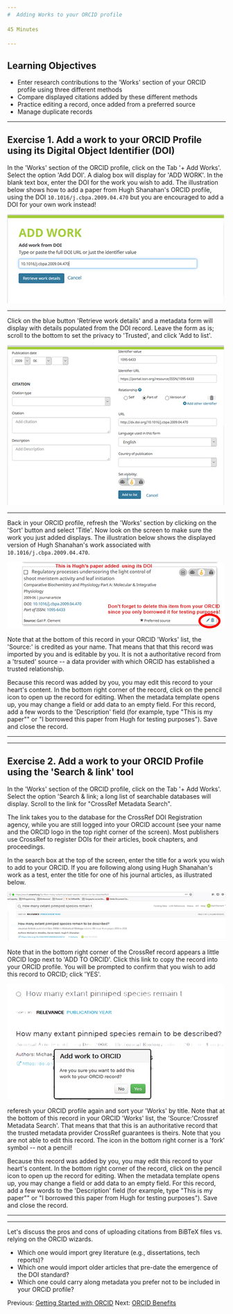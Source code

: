 ```yaml
---
#  Adding Works to your ORCID profile

45 Minutes

---
```


## Learning Objectives

* Enter research contributions to the 'Works' section of your ORCID profile using three different methods
* Compare displayed citations added by these different methods
* Practice editing a record, once added from a preferred source
* Manage duplicate records

---

## Exercise 1. Add a work to your ORCID Profile using its Digital Object Identifier (DOI)

In the 'Works' section of the ORCID profile, click on the Tab '+ Add Works'. Select the option 'Add DOI'. A dialog box will display for 'ADD WORK'. In the blank text box, enter the DOI for the work you wish to add. The illustration below shows how to add a paper from Hugh Shanahan's ORCID profile, using the DOI `10.1016/j.cbpa.2009.04.470` but you are encouraged to add a DOI for your own work instead!

![___Figure 1a. Work added using DOI___](img/orcid3_500.jpg)

-----

Click on the blue button 'Retrieve work details' and a metadata form will display with details populated from the DOI record. Leave the form as is; scroll to the bottom to set the privacy to 'Trusted', and click 'Add to list'.

![___Figure 1b. Confirm added work___](img/orcid4_500.jpg)

-----

Back in your ORCID profile, refresh the 'Works' section by clicking on the 'Sort' button and select 'Title'. Now look on the screen to make sure the work you just added displays. 
The illustration below shows the displayed version of Hugh Shanahan's work associated with `10.1016/j.cbpa.2009.04.470`.  

![___Figure 1c. View added work___](img/orcid5_500.jpg)

Note that at the bottom of this record in your ORCID 'Works' list, the 'Source:' is credited as your name. That means that that this record was imported by you and is editable by you. It is not a authoritative record from a 'trsuted' source -- a data provider with which ORCID has established a trusted relationship. 

Because this record was added by you, you may edit this record to your heart's content.  In the bottom right corner of the record, click on the pencil icon to open up the record for editing. When the metadata template opens up, you may change a field or add data to an empty field. For this record, add a few words to the 'Description' field (for example, type "This is my paper"" or "I borrowed this paper from Hugh for testing purposes"). Save and close the record.

-----


-------------------------

## Exercise 2. Add a work to your ORCID Profile using the 'Search & link' tool

In the 'Works' section of the ORCID profile, click on the Tab '+ Add Works'. Select the option 'Search & link; a long list of searchable databases will display. Scroll to the link for "CrossRef Metadata Search".

The link takes you to the database for the CrossRef DOI Registration agency, while you are still logged into your ORCID account (see your name and the ORCID logo in the top right corner of the screen). Most publishers use CrossRef to register DOIs for their articles, book chapters, and proceedings.

In the search box at the top of the screen, enter the title for a work you wish to add to your ORCID. If you are following along using Hugh Shanahan's work as a test, enter the title for one of his journal articles, as illustrated below.

![___Figure 2a. Search for Crossref record___](img/orcid6_700.jpg)

Note that in the bottom right corner of the CrossRef record appears a little ORCID logo next to 'ADD TO ORCID'. Click this link to copy the record into your ORCID profile. You will be prompted to confirm that you wish to add this record to ORCID; click 'YES'.


![___Figure 2b. Add Crossref record___](img/orcid7_500.jpg)

referesh your ORCID profile again and sort your 'Works' by title. Note that at the bottom of this record in your ORCID 'Works' list, the 'Source:'Crossref Metadata Search'. That means that that this is an authoritative record that the trusted metadata provider CrossRef guarantees is theirs. Note that you are not able to edit this record. The icon in the bottom right corner is a 'fork' symbol -- not a pencil!  

 

Because this record was added by you, you may edit this record to your heart's content.  In the bottom right corner of the record, click on the pencil icon to open up the record for editing. When the metadata template opens up, you may change a field or add data to an empty field. For this record, add a few words to the 'Description' field (for example, type "This is my paper"" or "I borrowed this paper from Hugh for testing purposes"). Save and close the record.

-----








---

Let's discuss the pros and cons of uploading citations from BiBTeX files vs.
relying on the ORCID wizards.

+ Which one would import grey literature (e.g., dissertations, tech reports)?
+ Which one would import older articles that pre-date the emergence of the DOI
standard?
+ Which one could carry along metadata you prefer not to be included in your
ORCiD profile?

Previous: [Getting Started with ORCID](00-orcid-profile.html)
Next: [ORCID Benefits](02-orcid-benefits.html)
